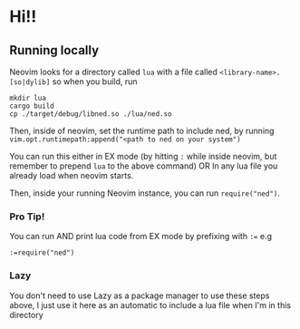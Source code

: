 # Hi!!

## Running locally

Neovim looks for a directory called `lua` with a file called
`<library-name>.[so|dylib]` so when you build, run

```
mkdir lua
cargo build
cp ./target/debug/libned.so ./lua/ned.so
```

Then, inside of neovim, set the runtime path to include ned, by running
`vim.opt.runtimepath:append("<path to ned on your system")`

You can run this either in EX mode (by hitting `:` while inside neovim, but
remember to prepend `lua` to the above command)
OR
In any lua file you already load when neovim starts.

Then, inside your running Neovim instance, you can run `require("ned")`.

### Pro Tip!

You can run AND print lua code from EX mode by prefixing with `:=`
e.g

```
:=require("ned")
```

### Lazy

You don't need to use Lazy as a package manager to use these steps above, I just
use it here as an automatic to include a lua file when I'm in this directory
